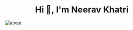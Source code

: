 ### <h1 align="center">Hi 👋, I'm Neerav Khatri </h1>
<p><img src="https://readme-typing-svg.herokuapp.com?font=Fira+Code&pause=1000&width=435&lines=A+Full+Stack+Developer" alt= "about" ></p>

